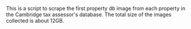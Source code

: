 This is a script to scrape the first property db image from each property in the 
Cambridge tax assessor's database. The total size of the images collected is
about 12GB.

